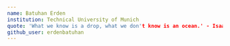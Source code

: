 ```yaml
---
name: Batuhan Erden
institution: Technical University of Munich
quote: 'What we know is a drop, what we don't know is an ocean.' - Isaac Newton
github_user: erdenbatuhan
---
```

